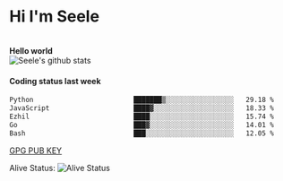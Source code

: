 <h1>Hi I'm Seele</h1>
<br>
<b> Hello world</b>
<br>
<img src="https://github-readme-stats-eight-jade.vercel.app/api?username=Seele0oO&show_icons=true&icon_color=0366d6&bg_color=ffffff&hide_title=true&hide=contribs&include_all_commits=true" alt="Seele's github stats"/>
<br>

<h4>Coding status last week </h4>

<!--START_SECTION:waka-->

```txt
Python                         ███████▒░░░░░░░░░░░░░░░░░   29.18 %
JavaScript                     ████▓░░░░░░░░░░░░░░░░░░░░   18.33 %
Ezhil                          ████░░░░░░░░░░░░░░░░░░░░░   15.74 %
Go                             ███▓░░░░░░░░░░░░░░░░░░░░░   14.01 %
Bash                           ███░░░░░░░░░░░░░░░░░░░░░░   12.05 %
```

<!--END_SECTION:waka-->



[GPG PUB KEY](https://keys.openpgp.org/vks/v1/by-fingerprint/3FCE91BF5B9666B55B67213C4C57B7824A5B6680)

Alive Status: ![Alive Status](	https://hc.dvd.moe/badge/60bc779b-9835-415f-9cb9-15fd9d/ZsLaAAbE.svg)
